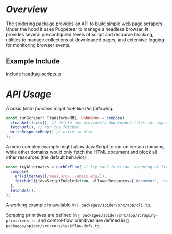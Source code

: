 # _Overview_
The spidering package  provides an API to build simple  web page scrapers. Under
the hood  it uses Puppeteer  to manage a  headless browser. It  provides several
preconfigured  levels  of script  and  resource  blocking, utilities  to  manage
collections of  downloaded pages, and  extensive logging for  monitoring browser
events.


## Example Include

[include headtag-scripts.ts](packages/field-extractors/src/core/headtag-scripts.ts ':include :type=code typescript :fragment=DEMO')

# _API Usage_

_A basic fetch function might look like the following:_

```typescript
const runScraper: Transform<URL, unknown> = compose(
  cleanArtifacts(), // delete any previously downloaded files for input URL
  fetchUrl(), // run the fetcher
  writeResponseBody() // write to disk
);
```

A more complex example might allow JavaScript to run on certain domains, while other domains would only fetch the HTML document and block all other resources (the default behavior)

```typescript
const tryAlternates = eachOrElse( // try each function, stopping at first success
  compose(
    urlFilterAny([/aaai.org/, /umass.edu/]),
    fetchUrl({javaScriptEnabled=true, allowedResources=['document', 'script'] }),
  ),
  fetchUrl(),
);
```

A working example is available in `📄 packages/spider/src/app/cli.ts`,

Scraping primitives are defined in `📄 packages/spider/src/app/scraping-primitives.ts`, and control-flow primitives are defined in `📄 packages/spider/src/core/taskflow-defs.ts`.

<br/>


